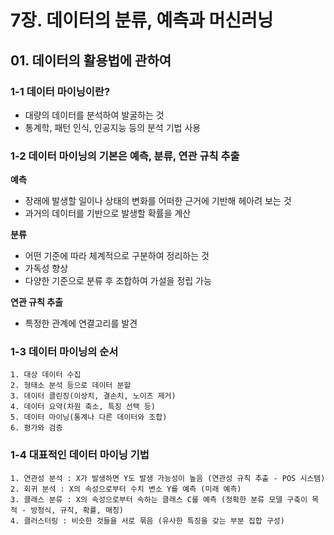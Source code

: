 # 7장. 데이터의 분류, 예측과 머신러닝

## 01. 데이터의 활용법에 관하여


### 1-1 데이터 마이닝이란?
- 대량의 데이터를 분석하여 발굴하는 것
- 통계학, 패턴 인식, 인공지능 등의 분석 기법 사용

### 1-2 데이터 마이닝의 기본은 예측, 분류, 연관 규칙 추출  
  
**예측**
- 장래에 발생할 일이나 상태의 변화를 어떠한 근거에 기반해 헤아려 보는 것 
- 과거의 데이터를 기반으로 발생할 확률을 계산

**분류**
- 어떤 기준에 따라 체계적으로 구분하여 정리하는 것
- 가독성 향상
- 다양한 기준으로 분류 후 조합하여 가설을 정립 가능

**연관 규칙 추출**
- 특정한 관계에 연결고리를 발견

### 1-3 데이터 마이닝의 순서  
	1. 대상 데이터 수집  
	2. 형태소 분석 등으로 데이터 분할  
	3. 데이터 클린징(이상치, 결손치, 노이즈 제거)  
	4. 데이터 요약(차원 축소, 특징 선택 등)  
	5. 데이터 마이닝(통계나 다른 데이터와 조합)  
	6. 평가와 검증  

### 1-4 대표적인 데이터 마이닝 기법  
	1. 연관성 분석 : X가 발생하면 Y도 발생 가능성이 높음 (연관성 규칙 추출 - POS 시스템)  
	2. 회귀 분석 : X의 속성으로부터 수치 변소 Y를 예측 (미래 예측)  
	3. 클래스 분류 : X의 속성으로부터 속하는 클래스 C를 예측 (정확한 분류 모델 구축이 목적 - 방정식, 규칙, 확률, 매칭)  
	4. 클러스터링 : 비슷한 것들을 서로 묶음 (유사한 특징을 갖는 부분 집합 구성)  
  

